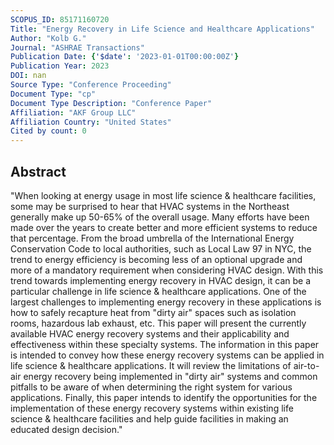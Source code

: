 ```yaml
---
SCOPUS_ID: 85171160720
Title: "Energy Recovery in Life Science and Healthcare Applications"
Author: "Kolb G."
Journal: "ASHRAE Transactions"
Publication Date: {'$date': '2023-01-01T00:00:00Z'}
Publication Year: 2023
DOI: nan
Source Type: "Conference Proceeding"
Document Type: "cp"
Document Type Description: "Conference Paper"
Affiliation: "AKF Group LLC"
Affiliation Country: "United States"
Cited by count: 0
---
```


## Abstract
"When looking at energy usage in most life science & healthcare facilities, some may be surprised to hear that HVAC systems in the Northeast generally make up 50-65% of the overall usage. Many efforts have been made over the years to create better and more efficient systems to reduce that percentage. From the broad umbrella of the International Energy Conservation Code to local authorities, such as Local Law 97 in NYC, the trend to energy efficiency is becoming less of an optional upgrade and more of a mandatory requirement when considering HVAC design. With this trend towards implementing energy recovery in HVAC design, it can be a particular challenge in life science & healthcare applications. One of the largest challenges to implementing energy recovery in these applications is how to safely recapture heat from \"dirty air\" spaces such as isolation rooms, hazardous lab exhaust, etc. This paper will present the currently available HVAC energy recovery systems and their applicability and effectiveness within these specialty systems. The information in this paper is intended to convey how these energy recovery systems can be applied in life science & healthcare applications. It will review the limitations of air-to-air energy recovery being implemented in \"dirty air\" systems and common pitfalls to be aware of when determining the right system for various applications. Finally, this paper intends to identify the opportunities for the implementation of these energy recovery systems within existing life science & healthcare facilities and help guide facilities in making an educated design decision."

